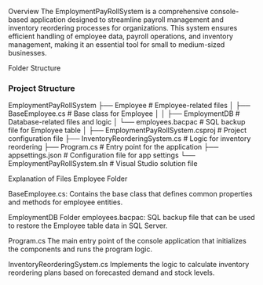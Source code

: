 
Overview
The EmploymentPayRollSystem is a comprehensive console-based application designed to streamline payroll management and inventory reordering processes for organizations. 
This system ensures efficient handling of employee data, payroll operations, and inventory management, making it an essential tool for small to medium-sized businesses.




Folder Structure

### Project Structure  

EmploymentPayRollSystem
├── Employee # Employee-related files
│ ├── BaseEmployee.cs # Base class for Employee
│ 
│
├── EmploymentDB # Database-related files and logic
│ └── employees.bacpac # SQL backup file for Employee table
│
├── EmploymentPayRollSystem.csproj # Project configuration file
├── InventoryReorderingSystem.cs # Logic for inventory reordering
├── Program.cs # Entry point for the application
├── appsettings.json # Configuration file for app settings
└── EmploymentPayRollSystem.sln # Visual Studio solution file


Explanation of Files
Employee Folder

BaseEmployee.cs:
Contains the base class that defines common properties and methods for employee entities.

EmploymentDB Folder
employees.bacpac:
SQL backup file that can be used to restore the Employee table data in SQL Server.

Program.cs
The main entry point of the console application that initializes the components and runs the program logic.

InventoryReorderingSystem.cs
Implements the logic to calculate inventory reordering plans based on forecasted demand and stock levels.

